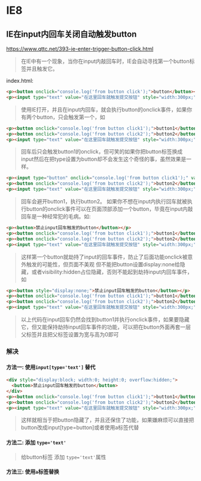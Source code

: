# IE8

## IE在input内回车关闭自动触发button

<https://www.qttc.net/393-ie-enter-trigger-button-click.html>

> 在IE中有一个现象，当你在input内敲回车时，IE会自动寻找第一个button标签并且触发它。

index.html:

```html
<p><button onclick="console.log('from button click');">button</button></p>
<p><input type="text" value="在这里回车就触发提交按钮" style="width:300px;" /></p>
```

> 使用IE打开，并且在input内回车，就会执行button的onclick事件，如果你有两个button，只会触发第一个，如

```html
<p><button onclick="console.log('from button click1');">button1</button></p>
<p><button onclick="console.log('from button click2');">button2</button></p>
<p><input type="text" value="在这里回车就触发提交按钮" style="width:300px;" /></p>
```

> 回车后只会触发button1的onclick，但可笑的如果你把button标签换成input然后在把type设置为button却不会发生这个奇怪的事，虽然效果是一样。

```html
<p><input type="button" onclick="console.log('from button click1');" value="button1" /></p>
<p><button onclick="console.log('from button click2');">button2</button></p>
<p><input type="text" value="在这里回车就触发提交按钮" style="width:300px;" /></p>
```

> 回车会避开button1，执行button2。
> 如果你不想在input内执行回车就被执行button的onclick事件可以在页面顶部添加一个button，毕竟在input内敲回车是一种经常犯的毛病。如:

```html
<p><button>禁止input回车触发的button</button></p>
<p><button onclick="console.log('from button click1');">button1</button></p>
<p><button onclick="console.log('from button click2');">button2</button></p>
<p><input type="text" value="在这里回车就触发提交按钮" style="width:300px;" /></p>
```

> 这样第一个button就劫持了input的回车事件，防止了后面功能onclick被意外触发的可能性，但页面不美观
> 但不能把button设置display:none给隐藏，或者visibility:hidden占位隐藏，否则不能起到劫持input内回车事件，如

```html
<p><button style="display:none;">禁止input回车触发的button</button></p>
<p><button onclick="console.log('from button click1');">button1</button></p>
<p><button onclick="console.log('from button click2');">button2</button></p>
<p><input type="text" value="在这里回车就触发提交按钮" style="width:300px;" /></p>
```

> 以上代码在input回车仍然会找到button1并执行onclick事件，如果要隐藏它，但又能保持劫持input回车事件的功能，可以把在button外面再套一层父标签并且把父标签设置为宽与高为0即可

### 解决

#### 方法一: 使用`input[type='text']` 替代

```html
<div style="display:block; width:0; height:0; overflow:hidden;">
  <button>禁止input回车触发的button</button>
</div>
<p><button onclick="console.log('from button click1');">button1</button></p>
<p><button onclick="console.log('from button click2');">button2</button></p>
<p><input type="text" value="在这里回车就触发提交按钮" style="width:300px;" /></p>
```

> 这样就相当于把button隐藏了，并且还保住了功能，如果嫌麻烦可以直接把button改成input[type=button]或者使用a标签代替

#### 方法二: 添加 `type='text'`

> 给button标签 添加 `type='text'`属性

#### 方法三: 使用`a`标签替换
